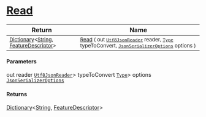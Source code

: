 # [Read](./NetCoreFeatureDescriptorDictionaryConverter-100664120.md)



| Return | Name | 
| --- | --- | 
| <sub>[Dictionary](https://docs.microsoft.com/en-us/dotnet/api/System.Collections.Generic.Dictionary-2)\<[String](https://docs.microsoft.com/en-us/dotnet/api/System.String), [FeatureDescriptor](./../../../FeatureDescriptor.md)></sub>| <sub>[Read](./NetCoreFeatureDescriptorDictionaryConverter-100664120.md) ( out [`Utf8JsonReader`](https://docs.microsoft.com/en-us/dotnet/api/System.Text.Json.Utf8JsonReader) reader, [`Type`](https://docs.microsoft.com/en-us/dotnet/api/System.Type) typeToConvert, [`JsonSerializerOptions`](https://docs.microsoft.com/en-us/dotnet/api/System.Text.Json.JsonSerializerOptions) options )</sub>| <br>


#### Parameters
out  reader  [`Utf8JsonReader`](https://docs.microsoft.com/en-us/dotnet/api/System.Text.Json.Utf8JsonReader)> typeToConvert  [`Type`](https://docs.microsoft.com/en-us/dotnet/api/System.Type)> options  [`JsonSerializerOptions`](https://docs.microsoft.com/en-us/dotnet/api/System.Text.Json.JsonSerializerOptions)
#### Returns
[Dictionary](https://docs.microsoft.com/en-us/dotnet/api/System.Collections.Generic.Dictionary-2)\<[String](https://docs.microsoft.com/en-us/dotnet/api/System.String), [FeatureDescriptor](./../../../FeatureDescriptor.md)>